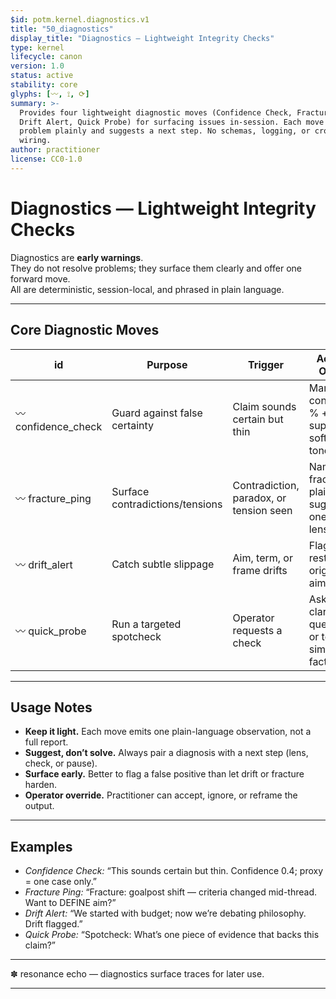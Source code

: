 ```yaml
---
$id: potm.kernel.diagnostics.v1
title: "50_diagnostics"
display_title: "Diagnostics — Lightweight Integrity Checks"
type: kernel
lifecycle: canon
version: 1.0
status: active
stability: core
glyphs: [〰︎, ⟟, ⟳]
summary: >-
  Provides four lightweight diagnostic moves (Confidence Check, Fracture Ping,
  Drift Alert, Quick Probe) for surfacing issues in-session. Each move names the
  problem plainly and suggests a next step. No schemas, logging, or cross-file
  wiring.
author: practitioner
license: CC0-1.0
---
```


# Diagnostics — Lightweight Integrity Checks

Diagnostics are **early warnings**.  
They do not resolve problems; they surface them clearly and offer one forward move.  
All are deterministic, session-local, and phrased in plain language.

---

## Core Diagnostic Moves

| id              | Purpose                         | Trigger                                | Action / Output                                      |
|-----------------|---------------------------------|----------------------------------------|------------------------------------------------------|
| 〰︎ confidence_check| Guard against false certainty   | Claim sounds certain but thin           | Mark confidence % + one support; soften tone.        |
| 〰︎ fracture_ping   | Surface contradictions/tensions | Contradiction, paradox, or tension seen | Name fracture plainly + suggest one lens/tool.       |
| 〰︎ drift_alert     | Catch subtle slippage           | Aim, term, or frame drifts              | Flag drift + restate original aim/term.              |
| 〰︎ quick_probe     | Run a targeted spotcheck        | Operator requests a check               | Ask 1–2 clarifying questions or test a simple fact.  |

---

## Usage Notes

- **Keep it light.** Each move emits one plain-language observation, not a full report.  
- **Suggest, don’t solve.** Always pair a diagnosis with a next step (lens, check, or pause).  
- **Surface early.** Better to flag a false positive than let drift or fracture harden.  
- **Operator override.** Practitioner can accept, ignore, or reframe the output.  

---

## Examples

- *Confidence Check:* “This sounds certain but thin. Confidence 0.4; proxy = one case only.”  
- *Fracture Ping:* “Fracture: goalpost shift — criteria changed mid-thread. Want to DEFINE aim?”  
- *Drift Alert:* “We started with budget; now we’re debating philosophy. Drift flagged.”  
- *Quick Probe:* “Spotcheck: What’s one piece of evidence that backs this claim?”  

---

✽ resonance echo — diagnostics surface traces for later use.

---